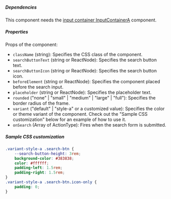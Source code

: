 ##### Dependencies
This component needs the [input container InputContainerA](/components/input/input-container-a) component.

##### Properties

Props of the component:

- `className` (string): Specifies the CSS class of the component.
- `searchButtonText` (string or ReactNode): Specifies the search button text.
- `searchButtonIcon` (string or ReactNode): Specifies the search button icon.
- `beforeElement` (string or ReactNode): Specifies the component placed before the search input.
- `placeholder` (string or ReactNode): Specifies the placeholder text.
- `rounded` ("none" | "small" | "medium" | "large" | "full"): Specifies the border radius of the frame.
- `variant` ("default" | "style-a" or a customized value): Specifies the color or theme variant of the component. Check out the "Sample CSS customization" below for an example of how to use it.
- `onSearch` (Array of ActionType): Fires when the search form is submitted.

##### Sample CSS customization

```css
.variant-style-a .search-btn {
    --search-button-height: 3rem;
    background-color: #383838;
    color: #ffffff;
    padding-left: 1.5rem;
    padding-right: 1.5rem;
}
.variant-style-a .search-btn.icon-only {
    padding: 0;
}

```
